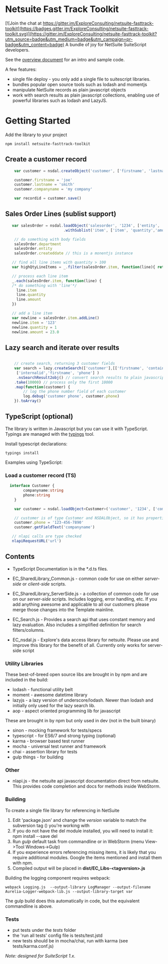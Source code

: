 Netsuite Fast Track Toolkit
=========================

[![Join the chat at https://gitter.im/ExploreConsulting/netsuite-fasttrack-toolkit](https://badges.gitter.im/ExploreConsulting/netsuite-fasttrack-toolkit.svg)](https://gitter.im/ExploreConsulting/netsuite-fasttrack-toolkit?utm_source=badge&utm_medium=badge&utm_campaign=pr-badge&utm_content=badge)
A bundle of joy for NetSuite SuiteScript developers.

See the [overview document](https://docs.google.com/document/d/13Nvv-XcH_IkLsKEEuqPba3OY2JpKkBP3iDUDMTrT_1Q) for an
intro and sample code.


A few features:
* single file deploy - you only add a single file to suitescript libraries.
* bundles popular open source tools such as lodash and  momentjs
* manipulate NetSuite records as plain javascript objects
* work with search results as plain javascript collections, enabling use of powerful libraries such
as lodash and LazyJS.


# Getting Started #

Add the library to your project

    npm install netsuite-fasttrack-toolkit

## Create a customer record

```javascript
    var customer = nsdal.createObject('customer', ['firstname', 'lastname', 'companyname'])

    customer.firstname = 'joe'
    customer.lastname = 'smith'
    customer.companyname = 'my company'

    var recordid = customer.save()

```


## Sales Order Lines (sublist support)

```javascript
   var salesOrder = nsdal.loadObject('salesorder', '1234', ['entity', 'department','createddate'])
                          .withSublist('item', ['item', 'quantity','amount'])

    // do something with body fields
    salesOrder.department
    salesOrder.entity
    salesOrder.createddate // this is a monentjs instance

   // find all line items with quantity > 100
   var highQtyLineItems = _.filter(salesOrder.item, function(line){ return line.quantity > 100 })

   // process each line item
   _.each(salesOrder.item, function(line) {
   /* do something with 'line'*/
     line.item
     line.quantity
     line.amount
   })

   // add a line item
   var newline = salesOrder.item.addLine()
   newline.item = '123'
   newline.quantity = 1
   newline.amount = 23.0
```


## Lazy search and iterate over results

```javascript

    // create search, returning 3 customer fields
    var search = lazy.createSearch(['customer'],[['firstname', 'contains', 'joe']],
     ['internalid','firstname', 'phone'] )
     .nsSearchResult2obj() // convert search results to plain javascript
    .take(10000) // process only the first 10000
    .map(function(customer) {
        // log the phone number field of each customer
        log.debug('customer phone', customer.phone)
    }).toArray()

```



## TypeScript (optional)
The library is written in Javascript but you can use it with TypeScript. Typings are managed with the [typings](https://github.com/typings/typings) tool.

Install typescript declarations:

    typings install

Examples using TypeScript:

### Load a customer record (TS)

```typescript
  interface Customer {
        companyname:string
        phone:string
    }

    var customer = nsdal.loadObject<Customer>('customer', '1234', ['companyname', 'phone'])

    // customer is of type Customer and NSDALObject, so it has properties and traditional nlobjRecord methods
    customer.phone = '123-456-7890'
    customer.getFieldText('companyname')

   // nlapi calls are type checked
   nlapiRequestURL('url')

```


Contents
--------

* TypeScript Documentation is in the *.d.ts files.

* EC\_SharedLibrary\_Common.js - common code for use on either _server-side_ or _client-side_ scripts.

* EC\_SharedLibrary\_ServerSide.js - a collection of common code for use on our _server-side_ scripts. Includes logging, error handling, etc. If you add anything awesome and applicable to all our customers please merge those changes into the Template mainline.

* EC\_Search.js - Provides a search api that uses constant memory and lazy evaluation. Also includes a simplified definition for search filters/columns.

* EC_nsdal.js - Explore's data access library for netsuite. Please use and improve this library for the benefit of all. Currently only works for server-side script



### Utility Libraries ###

These best-of-breed open source libs are brought in by npm and are included in the build:

* lodash - functional utility belt
* moment - awesome datetime library
* lazyjs - a lazy version of underscore/lodash. Newer than lodash and initially only used for the lazy search lib.
* aop - aspect oriented programming lib for javascript

These are brought in by npm but only used in dev (not in the built binary)

* sinon - mocking framework for tests/specs
* typescript - for ES6/7 and strong typing (optional)
* karma - browser based test runner
* mocha - universal test runner and framework
* chai - assertion library for tests
* gulp things - for building


### Other ###

* nlapi.js - the netsuite api javascript documentation direct from netsuite. This provides code completion and docs for methods inside WebStorm.


### Building <a name="Building"></a>

To create a single file library for referencing in NetSuite

1. Edit 'package.json' and change the _version_ variable to match the subversion tag (<tagversion>) you're working with
2. If you do not have the del module installed, you will need to install it: npm install --save del
3. Run _gulp_  default task from commandline or in WebStorm (menu View->Tool Windows->Gulp)
4. If you experience errors referencing missing items, it is likely that you require additional modules. Google the items mentioned and install them with npm.
5. Compiled output will be placed in **dist/EC_Libs-\<tagversion\>.js**

Building the logging component requires webpack:

    webpack Logging.js  --output-library LogManager --output-filename Aurelia-Logger-webpack-lib.js --output-library-target var

The gulp build does this automatically in code, but the equivalent commandline is above.

### Tests ###
* put tests under the _tests_ folder
* the 'run all tests' config file is tests/test.jstd
* new tests should be in mocha/chai, run with karma (see tests/karma.conf.js)


_Note: designed for SuiteScript 1.x._

